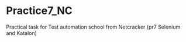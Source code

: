 # Practice7_NC
Practical task for Test automation school from Netcracker
(pr7 Selenium and Katalon)
